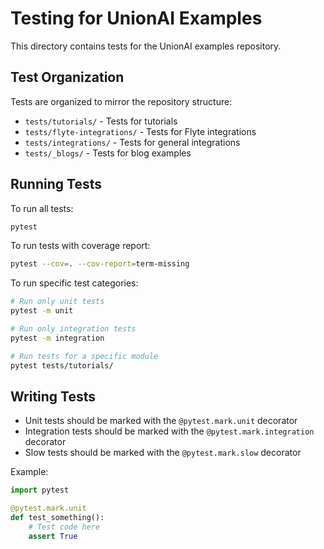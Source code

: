 # Testing for UnionAI Examples

This directory contains tests for the UnionAI examples repository.

## Test Organization

Tests are organized to mirror the repository structure:

- `tests/tutorials/` - Tests for tutorials
- `tests/flyte-integrations/` - Tests for Flyte integrations
- `tests/integrations/` - Tests for general integrations
- `tests/_blogs/` - Tests for blog examples

## Running Tests

To run all tests:

```bash
pytest
```

To run tests with coverage report:

```bash
pytest --cov=. --cov-report=term-missing
```

To run specific test categories:

```bash
# Run only unit tests
pytest -m unit

# Run only integration tests
pytest -m integration

# Run tests for a specific module
pytest tests/tutorials/
```

## Writing Tests

- Unit tests should be marked with the `@pytest.mark.unit` decorator
- Integration tests should be marked with the `@pytest.mark.integration` decorator
- Slow tests should be marked with the `@pytest.mark.slow` decorator

Example:

```python
import pytest

@pytest.mark.unit
def test_something():
    # Test code here
    assert True
```